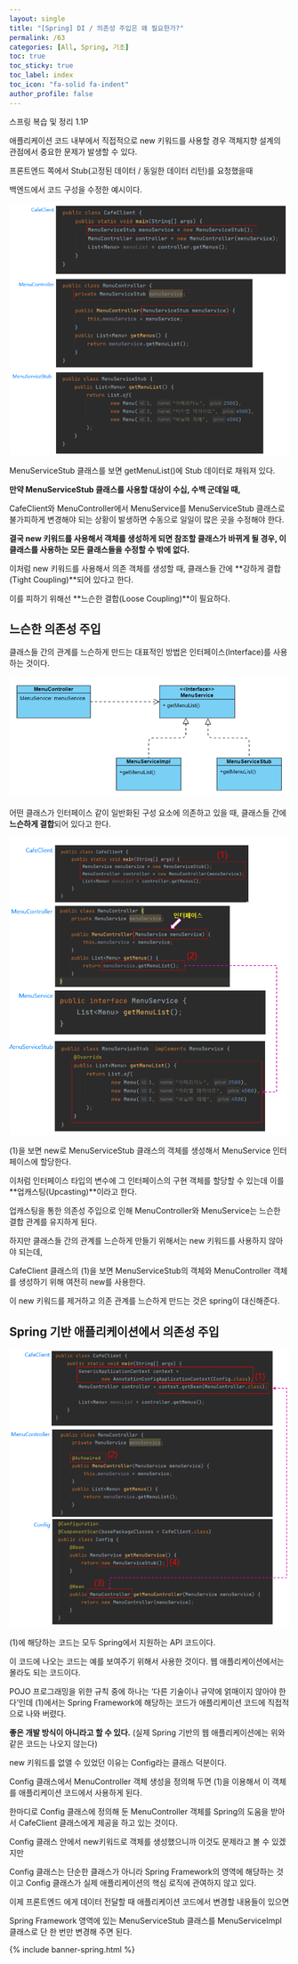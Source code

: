 ```yaml
---
layout: single
title: "[Spring] DI / 의존성 주입은 왜 필요한가?"
permalink: /63
categories: [All, Spring, 기초]
toc: true
toc_sticky: true
toc_label: index
toc_icon: "fa-solid fa-indent"
author_profile: false
---
```

스프링 복습 및 정리 1.1P

<div class="cl1"></div>

애플리케이션 코드 내부에서 직접적으로 new 키워드를 사용할 경우 객체지향 설계의 관점에서 중요한 문제가 발생할 수 있다.

<div class="cl3"></div>

프론트엔드 쪽에서 Stub(고정된 데이터 / 동일한 데이터 리턴)를 요청했을때

백엔드에서 코드 구성을 수정한 예시이다.

<p align="center"><img src="../images/63md1.png"></p>

MenuServiceStub 클래스를 보면 getMenuList()에 Stub 데이터로 채워져 있다.

<div class="cl3"></div>

**만약 MenuServiceStub 클래스를 사용할 대상이 수십, 수백 군데일 때,**

CafeClient와 MenuController에서 MenuService를 MenuServiceStub 클래스로 불가피하게 변경해야 되는 상황이 발생하면 수동으로 일일이 많은 곳을 수정해야 한다.

<div class="cl3"></div>

**결국 new 키워드를 사용해서 객체를 생성하게 되면 참조할 클래스가 바뀌게 될 경우, 이 클래스를 사용하는 모든 클래스들을 수정할 수 밖에 없다.**

<div class="cl3"></div>

이처럼 new 키워드를 사용해서 의존 객체를 생성할 때, 클래스들 간에 **강하게 결합(Tight Coupling)**되어 있다고 한다.

이를 피하기 위해선 **느슨한 결합(Loose Coupling)**이 필요하다.

<div class="cl1"></div>

## 느슨한 의존성 주입

클래스들 간의 관계를 느슨하게 만드는 대표적인 방법은 인터페이스(Interface)를 사용하는 것이다.

<p align="center"><img src="../images/63md2.png"></p>

어떤 클래스가 인터페이스 같이 일반화된 구성 요소에 의존하고 있을 때, 클래스들 간에 **느슨하게 결합**되어 있다고 한다.

<div class="cl4"></div>

<p align="center"><img src="../images/63md3.png"></p>

(1)을 보면 new로 MenuServiceStub 클래스의 객체를 생성해서 MenuService 인터페이스에 할당한다.

이처럼 인터페이스 타입의 변수에 그 인터페이스의 구현 객체를 할당할 수 있는데 이를 **업캐스팅(Upcasting)**이라고 한다.

<div class="cl3"></div>

업캐스팅을 통한 의존성 주입으로 인해 MenuController와 MenuService는 느슨한 결합 관계를 유지하게 된다.

<div class="cl3"></div>

하지만 클래스들 간의 관계를 느슨하게 만들기 위해서는 new 키워드를 사용하지 않아야 되는데,

CafeClient 클래스의 (1)을 보면 MenuServiceStub의 객체와 MenuController 객체를 생성하기 위해 여전히 new를 사용한다.

<div class="cl3"></div>

이 new 키워드를 제거하고 의존 관계를 느슨하게 만드는 것은 spring이 대신해준다.

<div class="cl1"></div>

## Spring 기반 애플리케이션에서 의존성 주입

<p align="center"><img src="../images/63md4.png"></p>

(1)에 해당하는 코드는 모두 Spring에서 지원하는 API 코드이다.

이 코드에 나오는 코드는 예를 보여주기 위해서 사용한 것이다. 웹 애플리케이션에서는 몰라도 되는 코드이다.

<div class="cl3"></div>

POJO 프로그래밍을 위한 규칙 중에 하나는 ‘다른 기술이나 규약에 얽매이지 않아야 한다’인데 (1)에서는 Spring Framework에 해당하는 코드가 애플리케이션 코드에 직접적으로 나와 버렸다.

**좋은 개발 방식이 아니라고 할 수 있다.** (실제 Spring 기반의 웹 애플리케이션에는 위와 같은 코드는 나오지 않는다)

<div class="cl3"></div>

new 키워드를 없앨 수 있었던 이유는 Config라는 클래스 덕분이다.

Config 클래스에서 MenuController 객체 생성을 정의해 두면 (1)을 이용해서 이 객체를 애플리케이션 코드에서 사용하게 된다.

<div class="cl3"></div>

한마디로 Config 클래스에 정의해 둔 MenuController 객체를 Spring의 도움을 받아서 CafeClient 클래스에게 제공을 하고 있는 것이다.

<div class="cl3"></div>

Config 클래스 안에서 new키워드로 객체를 생성했으니까 이것도 문제라고 볼 수 있겠지만

Config 클래스는 단순한 클래스가 아니라 Spring Framework의 영역에 해당하는 것이고 Config 클래스가 실제 애플리케이션의 핵심 로직에 관여하지 않고 있다.

<div class="cl3"></div>

이제 프론트엔드 에게 데이터 전달할 때 애플리케이션 코드에서 변경할 내용들이 있으면

Spring Framework 영역에 있는 MenuServiceStub 클래스를 MenuServiceImpl 클래스로 단 한 번만 변경해 주면 된다.

{% include banner-spring.html %}